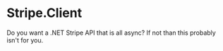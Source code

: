 # Stripe.Client

Do you want a .NET Stripe API that is all async? If not than this probably isn't for you.
